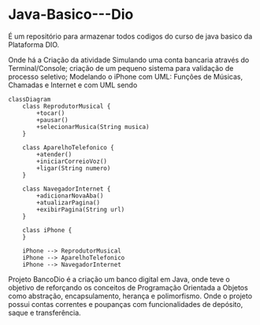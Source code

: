 # Java-Basico---Dio
É um repositório para armazenar todos codigos do curso de java basico da Plataforma DIO.

Onde há a Criação da atividade Simulando uma conta bancaria através do Terminal/Console;
criação de um pequeno sistema para validação de processo seletivo;
Modelando o iPhone com UML: Funções de Músicas, Chamadas e Internet e com UML sendo 

```mermaid
classDiagram
    class ReprodutorMusical {
        +tocar()
        +pausar()
        +selecionarMusica(String musica)
    }

    class AparelhoTelefonico {
        +atender()
        +iniciarCorreioVoz()
        +ligar(String numero)
    }

    class NavegadorInternet {
        +adicionarNovaAba()
        +atualizarPagina()
        +exibirPagina(String url)
    }

    class iPhone {
    }

    iPhone --> ReprodutorMusical
    iPhone --> AparelhoTelefonico
    iPhone --> NavegadorInternet
```

Projeto BancoDio é a criação um banco digital em Java, onde teve o objetivo de reforçando os conceitos de Programação Orientada a Objetos como abstração, encapsulamento, herança e polimorfismo. Onde o projeto possui contas correntes e poupanças com funcionalidades de depósito, saque e transferência.
